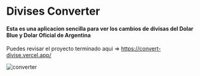 # Divises Converter
#### Esta es una aplicacion sencilla para ver los cambios de divisas del Dolar Blue y Dolar Oficial de Argentina
Puedes revisar el proyecto terminado aqui => https://convert-divise.vercel.app/

![converter](https://github.com/user-attachments/assets/024986be-23be-4613-8cb8-725eaf79d97c)
